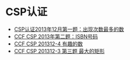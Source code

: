 # CSP认证
- [CSP认证2013年12月第一题：出现次数最多的数](./CSP20131201.md)
- [CCF CSP 2013年第二题：ISBN号码](./CSP20131202.md)
- [CCF CSP 201312-4 有趣的数](./CSP20131204.md)
- [CCF CSP 201312-3 第三题 最大的矩形](./CSP20131203/)
